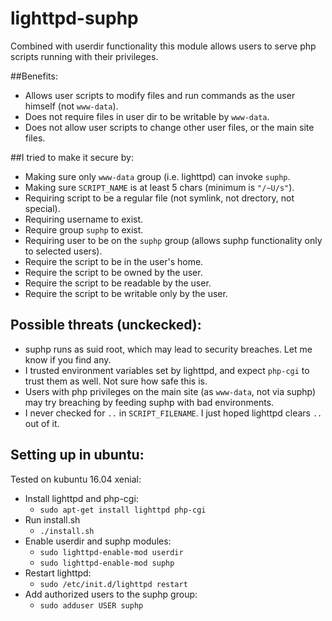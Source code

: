 # lighttpd-suphp
Combined with userdir functionality this module allows users to serve php scripts running with their privileges.

##Benefits:
- Allows user scripts to modify files and run commands as the user himself (not `www-data`).
- Does not require files in user dir to be writable by `www-data`.
- Does not allow user scripts to change other user files, or the main site files.

##I tried to make it secure by:
- Making sure only `www-data` group (i.e. lighttpd) can invoke `suphp`.
- Making sure `SCRIPT_NAME` is at least 5 chars (minimum is `"/~U/s"`).
- Requiring script to be a regular file (not symlink, not drectory, not special).
- Requiring username to exist.
- Require group `suphp` to exist.
- Requiring user to be on the `suphp` group (allows suphp functionality only to selected users).
- Require the script to be in the user's home.
- Require the script to be owned by the user.
- Require the script to be readable by the user.
- Require the script to be writable only by the user.

## Possible threats (unckecked):
- suphp runs as suid root, which may lead to security breaches. Let me know if you find any.
- I trusted environment variables set by lighttpd, and expect `php-cgi` to trust them as well. Not sure how safe this is.
- Users with php privileges on the main site (as `www-data`, not via suphp) may try breaching by feeding suphp with bad environments.
- I never checked for `..` in `SCRIPT_FILENAME`. I just hoped lighttpd clears `..` out of it.

## Setting up in ubuntu:
Tested on kubuntu 16.04 xenial:
- Install lighttpd and php-cgi:
  - `sudo apt-get install lighttpd php-cgi`
- Run install.sh
  - `./install.sh`
- Enable userdir and suphp modules:
  - `sudo lighttpd-enable-mod userdir`
  - `sudo lighttpd-enable-mod suphp`
- Restart lighttpd:
  - `sudo /etc/init.d/lighttpd restart`
- Add authorized users to the suphp group:
  - `sudo adduser USER suphp`
